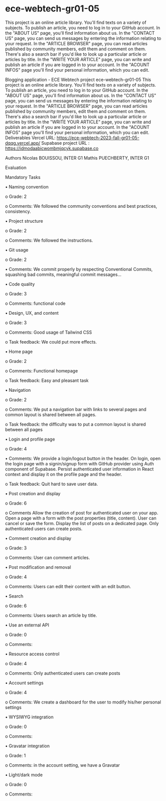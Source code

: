# ece-webtech-gr01-05
This project is an online article library. 
You'll find texts on a variety of subjects. 
To publish an article, you need to log in to your GitHub account. 
In the "ABOUT US" page, you'll find information about us.
In the "CONTACT US" page, you can send us messages by entering the information relating to your request.
In the "ARTICLE BROWSER" page, you can read articles published by community members, edit them and comment on them. There's also a search bar if you'd like to look up a particular article or articles by title.
In the "WRITE YOUR ARTICLE" page, you can write and publish an article if you are logged in to your account.
In the "ACOUNT INFOS" page you'll find your personal information, which you can edit.


Blogging application - ECE Webtech project
ece-webtech-gr01-05
This project is an online article library. You'll find texts on a variety of subjects. To publish an article, you need to log in to your GitHub account. In the "ABOUT US" page, you'll find information about us. In the "CONTACT US" page, you can send us messages by entering the information relating to your request. In the "ARTICLE BROWSER" page, you can read articles published by community members, edit them and comment on them. There's also a search bar if you'd like to look up a particular article or articles by title. In the "WRITE YOUR ARTICLE" page, you can write and publish an article if you are logged in to your account. In the "ACOUNT INFOS" page you'll find your personal information, which you can edit.
Deliverables
Vercel URL: https://ece-webtech-2023-fall-gr01-05-dqqg.vercel.app/
Supabase project URL : https://idmodaabicwombmjqcyk.supabase.co

Authors
Nicolas BOUISSOU, INTER G1
Mathis PUECHBERTY, INTER G1

Evaluation

Mandatory Tasks

•	Naming convention

o	Grade: 2

o	Comments: We followed the community conventions and best practices, consistency.

•	Project structure

o	Grade: 2

o	Comments: We followed the instructions.

•	Git usage

o	Grade: 2

•	Comments: We commit properly by respecting Conventional Commits, squashing bad commits, meaningful commit messages...

•	Code quality

o	Grade: 3

o	Comments: functional code

•	Design, UX, and content

o	Grade: 3

o	Comments:  Good usage of Tailwind CSS

o	Task feedback: We could put more effects.

•	Home page

o	Grade: 2

o	Comments: Functional homepage 

o	Task feedback: Easy and pleasant task

•	Navigation

o	Grade: 2

o	Comments: We put a navigation bar with links to several pages and common layout is shared between all pages.

o	Task feedback: the difficulty was to put a common layout is shared between all pages

•	Login and profile page

o	Grade: 4

•	Comments: We provide a login/logout button in the header. On login, open the login page with a signin/signup form with GitHub provider using Auth component of Supabase. Persist authenticated user information in React context and display it on the profile page and the header.

o	Task feedback: Quit hard to save user data.

•	Post creation and display

o	Grade: 6

o	Comments Allow the creation of post for authenticated user on your app. Open a page with a form with the post properties (title, content). User can cancel or save the form. Display the list of posts on a dedicated page. Only authenticated users can create posts.

•	Comment creation and display

o	Grade: 3

o	Comments: User can comment articles.

•	Post modification and removal

o	Grade: 4 

o	Comments: Users can edit their content with an edit button.

•	Search

o	Grade: 6

o	Comments: Users search an article by title.

•	Use an external API

o	Grade: 0

o	Comments: 

•	Resource access control

o	Grade: 4

o	Comments: Only authenticated users can create posts

•	Account settings

o	Grade: 4

o	Comments: We create a dashboard for the user to modify his/her personal settings

•	WYSIWYG integration

o	Grade: 0

o	Comments: 

•	Gravatar integration

o	Grade: 1

o	Comments: in the account setting, we have a Gravatar

•	Light/dark mode

o	Grade: 0

o	Comments:
